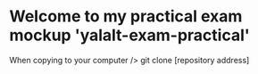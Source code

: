 # Welcome to my practical exam mockup 'yalalt-exam-practical'
When copying to your computer
/> git clone [repository address]
